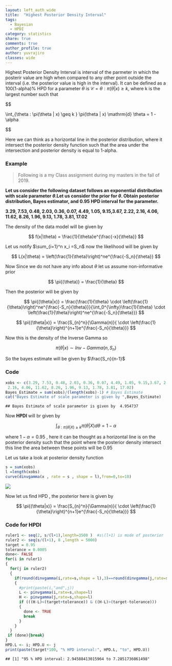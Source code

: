 ```yaml
---
layout: left_auth_wide
title:  "Highest Posterior Density Interval"
tags: 
  - Bayesian
  - HPDI
category: statistics
share: true
comments: true
author_profile: true
author: yuvrajiro
classes: wide
---
```


Highest Posterior Density Interval is interval of the parmeter in which the posterir value are high when compared to any other point outside the interval (i.e. the posterior value is high in the interval). It can be defined as a 100(1-alpha)% HPD for a parameter $\theta$ is $\mathcal{C} = { \theta : \pi(\theta \vert x) \geq k }$, where k is the largest number such that


$$

\int_{\theta : \pi(\theta | x) \geq k } \pi(\theta | x) \mathrm{d} \theta = 1 - \alpha

$$

Here we can think as a horizontal line in the posterior distribution, where it intersect the posterior density function such that the area under the intersection and posterior density is equal to 1-alpha.

### Example

> Following is a my Class assignment during my masters in the fall of 2019.

**Let us consider the following dataset follows an exponential distribution with scale parameter ${\theta}$.Let us consider the prior for ${\theta}$. Obtain posterior distribution, Bayes estimator, and 0.95 HPD interval for the parameter.**  

**3.29, 7.53, 0.48, 2.03, 0.36, 0.07, 4.49, 1.05, 9.15,3.67, 2.22, 2.16, 4.06, 11.62, 8.26, 1.96, 9.13, 1.78, 3.81, 17.02**


The density of the data model will be given by 


$$
f(x|\theta) = \frac{1}{\theta}e^{\frac{-x}{\theta}}
$$

Let us notify $\sum_{i=1}^n x_i =S_n$ now the likelihood will be given by

$$
L(x|\theta) = \left(\frac{1}{\theta}\right)^ne^{\frac{-S_n}{\theta}}
$$

Now Since we do not have any info about $\theta$ let us assume non-informative prior


$$
\pi{(\theta)} = \frac{1}{\theta}
$$

Then the posterior will be given by 

$$
\pi{(\theta|x)} = \frac{\frac{1}{\theta} \cdot \left(\frac{1}{\theta}\right)^ne^{\frac{-S_n}{\theta}}}{\int_0^{\infty}\frac{1}{\theta} \cdot \left(\frac{1}{\theta}\right)^ne^{\frac{-S_n}{\theta}}}
$$

$$
\pi{(\theta|x)} = \frac{S_{n}^n}{\Gamma(n)}{ \cdot \left(\frac{1}{\theta}\right)^{n+1}e^{\frac{-S_n}{\theta}}}
$$

Now this is the density of the Inverse Gamma so 

$$
\pi{(\theta | x)} \sim Inv-Gamma(n,S_n)
$$

So the bayes estimate will be given by $\frac{S_n}{n-1}$

### Code 

```r
xobs <- c(3.29, 7.53, 0.48, 2.03, 0.36, 0.07, 4.49, 1.05, 9.15,3.67, 2.22,
 2.16, 4.06, 11.62, 8.26, 1.96, 9.13, 1.78, 3.81, 17.02)
Bayes_Estimate = sum(xobs)/(length(xobs)-1) # Bayes Estimate
cat("Bayes Estimate of scale parameter is given by ",Bayes_Estimate)
```

```
## Bayes Estimate of scale parameter is given by  4.954737
```

Now **HPDI** will br given by 

$$
\int_{\theta : \pi(\theta|X) \geq k} \pi(\theta|X)d\theta = 1-\alpha
$$

where $1- \alpha = 0.95$ , here it can be thought as a horizontal line is on the posterior density such that the point where the posterior density intersect this line the area between these points will be 0.95

Let us take a look at posterior density function

```r
s = sum(xobs)
l =length(xobs)
curve(dinvgamma(x , rate = s , shape = l),from=0,to=10)
```

![](/assets/images/unnamed-chunk-2-1.png)<!-- -->


Now let us find HPD , the posterior here is given by 

$$
\pi{(\theta|x)} = \frac{S_{n}^n}{\Gamma(n)}{ \cdot \left(\frac{1}{\theta}\right)^{n+1}e^{\frac{-S_n}{\theta}}}
$$



### Code for HPDI

```r
ruler1 <- seq(2, s/(l+1),length=3500 )  #s\(l+1) is mode of posterior
ruler2 <- seq(s/(l+1), 8 ,length = 5000)
target = 0.95 
tolerance = 0.0005
done<- FALSE
for(i in ruler1)
{
  for(j in ruler2)
  {
    if(round(dinvgamma(i,rate=s,shape = l),3)==round(dinvgamma(j,rate=s,shape = l),3))
    {
      #print(paste(i,"and",j))
      L <- pinvgamma(i,rate=s,shape=l)
      H <- pinvgamma(j,rate=s,shape=l)
      if (((H-L)<(target+tolerance)) & ((H-L)>(target-tolerance)))
      { 
        done <- TRUE
        break
      }
    }
  }
 if (done){break}
}
HPD.L <- i; HPD.U <- j
print(paste(target*100, "% HPD interval:", HPD.L, "to", HPD.U))
```

```
## [1] "95 % HPD interval: 2.94588413015964 to 7.2851736061498"
```

